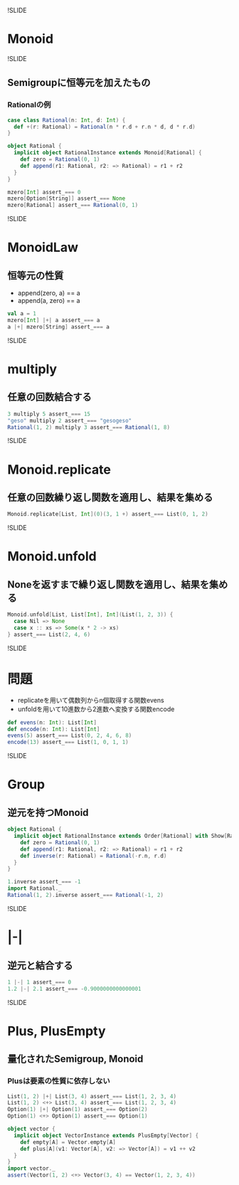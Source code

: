!SLIDE

# Monoid

!SLIDE

## Semigroupに恒等元を加えたもの

### Rationalの例

```scala
case class Rational(n: Int, d: Int) {
  def +(r: Rational) = Rational(n * r.d + r.n * d, d * r.d)
}

object Rational {
  implicit object RationalInstance extends Monoid[Rational] {
    def zero = Rational(0, 1)
    def append(r1: Rational, r2: => Rational) = r1 + r2
  }
}

mzero[Int] assert_=== 0
mzero[Option[String]] assert_=== None
mzero[Rational] assert_=== Rational(0, 1)
```

!SLIDE

# MonoidLaw

## 恒等元の性質

* append(zero, a) == a
* append(a, zero) == a

```scala
val a = 1
mzero[Int] |+| a assert_=== a
a |+| mzero[String] assert_=== a
```

!SLIDE

# multiply

## 任意の回数結合する

```scala
3 multiply 5 assert_=== 15
"geso" multiply 2 assert_=== "gesogeso"
Rational(1, 2) multiply 3 assert_=== Rational(1, 8)
```

!SLIDE

# Monoid.replicate

## 任意の回数繰り返し関数を適用し、結果を集める

```scala
Monoid.replicate[List, Int](0)(3, 1 +) assert_=== List(0, 1, 2)
```

!SLIDE

# Monoid.unfold

## Noneを返すまで繰り返し関数を適用し、結果を集める

```scala
Monoid.unfold[List, List[Int], Int](List(1, 2, 3)) {
  case Nil => None
  case x :: xs => Some(x * 2 -> xs)
} assert_=== List(2, 4, 6)
```

!SLIDE

# 問題

* replicateを用いて偶数列からn個取得する関数evens
* unfoldを用いて10進数から2進数へ変換する関数encode

```scala
def evens(n: Int): List[Int]
def encode(n: Int): List[Int]
evens(5) assert_=== List(0, 2, 4, 6, 8)
encode(13) assert_=== List(1, 0, 1, 1)
```

!SLIDE

# Group

## 逆元を持つMonoid

```scala
object Rational {
  implicit object RationalInstance extends Order[Rational] with Show[Rational] with Group[Rational] {
    def zero = Rational(0, 1)
    def append(r1: Rational, r2: => Rational) = r1 + r2
    def inverse(r: Rational) = Rational(-r.n, r.d)
  }
}

1.inverse assert_=== -1
import Rational._
Rational(1, 2).inverse assert_=== Rational(-1, 2)
```

!SLIDE

# |-|

## 逆元と結合する

```scala
1 |-| 1 assert_=== 0
1.2 |-| 2.1 assert_=== -0.9000000000000001
```

!SLIDE

# Plus, PlusEmpty

## 量化されたSemigroup, Monoid

### Plusは要素の性質に依存しない

```scala
List(1, 2) |+| List(3, 4) assert_=== List(1, 2, 3, 4)
List(1, 2) <+> List(3, 4) assert_=== List(1, 2, 3, 4)
Option(1) |+| Option(1) assert_=== Option(2)
Option(1) <+> Option(1) assert_=== Option(1)

object vector {
  implicit object VectorInstance extends PlusEmpty[Vector] {
    def empty[A] = Vector.empty[A]
    def plus[A](v1: Vector[A], v2: => Vector[A]) = v1 ++ v2
  }
}
import vector._
assert(Vector(1, 2) <+> Vector(3, 4) == Vector(1, 2, 3, 4))
```
